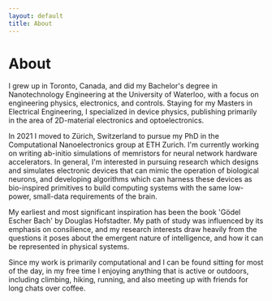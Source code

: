 ```yaml
---
layout: default
title: About
---
```


# About

I grew up in Toronto, Canada, and did my Bachelor's degree in Nanotechnology Engineering at the University of Waterloo, with a focus on engineering physics, electronics, and controls. Staying for my Masters in Electrical Engineering, I specialized in device physics, publishing primarily in the area of 2D-material electronics and optoelectronics.

In 2021 I moved to Zürich, Switzerland to pursue my PhD in the Computational Nanoelectronics group at ETH Zurich. I'm currently working on writing ab-initio simulations of memristors for neural network hardware accelerators. In general, I'm interested in pursuing research which designs and simulates electronic devices that can mimic the operation of biological neurons, and developing algorithms which can harness these devices as bio-inspired primitives to build computing systems with the same low-power, small-data requirements of the brain.

My earliest and most significant inspiration has been the book 'Gödel Escher Bach' by Douglas Hofstadter. My path of study was influenced by its emphasis on consilience, and my research interests draw heavily from the questions it poses about the emergent nature of intelligence, and how it can be represented in physical systems.

Since my work is primarily computational and I can be found sitting for most of the day, in my free time I enjoying anything that is active or outdoors, including climbing, hiking, running, and also meeting up with friends for long chats over coffee.
